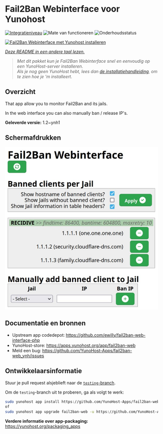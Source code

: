 <!--
NB: Deze README is automatisch gegenereerd door <https://github.com/YunoHost/apps/tree/master/tools/readme_generator>
Hij mag NIET handmatig aangepast worden.
-->

# Fail2Ban Webinterface voor Yunohost

[![Integratieniveau](https://dash.yunohost.org/integration/fail2ban-web.svg)](https://ci-apps.yunohost.org/ci/apps/fail2ban-web/) ![Mate van functioneren](https://ci-apps.yunohost.org/ci/badges/fail2ban-web.status.svg) ![Onderhoudsstatus](https://ci-apps.yunohost.org/ci/badges/fail2ban-web.maintain.svg)

[![Fail2Ban Webinterface met Yunohost installeren](https://install-app.yunohost.org/install-with-yunohost.svg)](https://install-app.yunohost.org/?app=fail2ban-web)

*[Deze README in een andere taal lezen.](./ALL_README.md)*

> *Met dit pakket kun je Fail2Ban Webinterface snel en eenvoudig op een YunoHost-server installeren.*  
> *Als je nog geen YunoHost hebt, lees dan [de installatiehandleiding](https://yunohost.org/install), om te zien hoe je 'm installeert.*

## Overzicht

That app allow you to monitor Fail2Ban and its jails.

In the web interface you can also manually ban / release IP's.


**Geleverde versie:** 1.2~ynh1

## Schermafdrukken

![Schermafdrukken van Fail2Ban Webinterface](./doc/screenshots/screenshot.jpg)

## Documentatie en bronnen

- Upstream app codedepot: <https://github.com/ewilly/fail2ban-web-interface-php>
- YunoHost-store: <https://apps.yunohost.org/app/fail2ban-web>
- Meld een bug: <https://github.com/YunoHost-Apps/fail2ban-web_ynh/issues>

## Ontwikkelaarsinformatie

Stuur je pull request alsjeblieft naar de [`testing`-branch](https://github.com/YunoHost-Apps/fail2ban-web_ynh/tree/testing).

Om de `testing`-branch uit te proberen, ga als volgt te werk:

```bash
sudo yunohost app install https://github.com/YunoHost-Apps/fail2ban-web_ynh/tree/testing --debug
of
sudo yunohost app upgrade fail2ban-web -u https://github.com/YunoHost-Apps/fail2ban-web_ynh/tree/testing --debug
```

**Verdere informatie over app-packaging:** <https://yunohost.org/packaging_apps>
